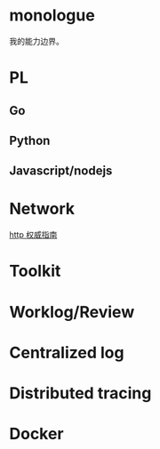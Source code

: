 # monologue

我的能力边界。

# PL

## Go

## Python

## Javascript/nodejs

# Network

[http 权威指南](http_qwzn)

# Toolkit

# Worklog/Review

# Centralized log

# Distributed tracing

# Docker